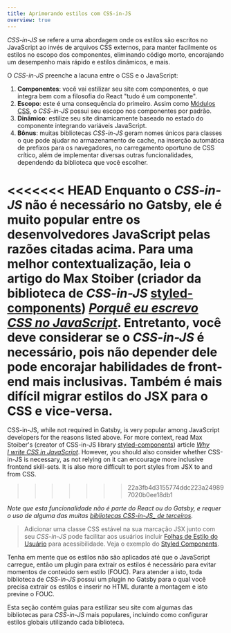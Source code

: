 ```yaml
---
title: Aprimorando estilos com CSS-in-JS
overview: true
---
```


_CSS-in-JS_ se refere a uma abordagem onde os estilos são escritos no JavaScript ao invés de arquivos CSS externos, para manter facilmente os estilos no escopo dos componentes, eliminando código morto, encorajando um desempenho mais rápido e estilos dinâmicos, e mais.

O _CSS-in-JS_ preenche a lacuna entre o CSS e o JavaScript:

1. **Componentes**: você vai estilizar seu site com componentes, o que integra bem com a filosofia do React "tudo é um componente".
2. **Escopo**: este é uma consequência do primeiro. Assim como [Módulos CSS](/docs/css-modules/), o _CSS-in-JS_ possui seu escopo nos componentes por padrão.
3. **Dinâmico**: estilize seu site dinamicamente baseado no estado do componente integrando variáveis JavaScript.
4. **Bônus**: muitas bibliotecas _CSS-in-JS_ geram nomes únicos para classes o que pode ajudar no armazenamento de cache, na inserção automática de prefixos para os navegadores, no carregamento oportuno de CSS crítico, além de implementar diversas outras funcionalidades, dependendo da biblioteca que você escolher.

<<<<<<< HEAD
Enquanto o _CSS-in-JS_ não é necessário no Gatsby, ele é muito popular entre os desenvolvedores JavaScript pelas razões citadas acima. Para uma melhor contextualização, leia o artigo do Max Stoiber (criador da biblioteca de _CSS-in-JS_ [styled-components](/docs/styled-components/)) [_Porquê eu escrevo CSS no JavaScript_](https://mxstbr.com/thoughts/css-in-js/). Entretanto, você deve considerar se o _CSS-in-JS_ é necessário, pois não depender dele pode encorajar habilidades de front-end mais inclusivas. Também é mais difícil migrar estilos do JSX para o CSS e vice-versa.
=======
CSS-in-JS, while not required in Gatsby, is very popular among JavaScript developers for the reasons listed above. For more context, read Max Stoiber's (creator of CSS-in-JS library [styled-components](/docs/styled-components/)) article [_Why I write CSS in JavaScript_](https://mxstbr.com/thoughts/css-in-js/). However, you should also consider whether CSS-in-JS is necessary, as not relying on it can encourage more inclusive frontend skill-sets. It is also more difficult to port styles from JSX to and from CSS.
>>>>>>> 22a3fb4d3155774ddc223a249897020b0ee18db1

_Note que esta funcionalidade não é parte do React ou do Gatsby, e requer o uso de alguma das muitas [bibliotecas CSS-in-JS_ de terceiros](https://github.com/MicheleBertoli/css-in-js#css-in-js)._

> Adicionar uma classe CSS estável na sua marcação JSX junto com seu _CSS-in-JS_ pode facilitar aos usuários incluir [Folhas de Estilo do Usuário](https://www.viget.com/articles/inline-styles-user-style-sheets-and-accessibility/) para acessibilidade. Veja o exemplo do [Styled Components](/docs/styled-components#enabling-user-stylesheets-with-a-stable-class-name).

Tenha em mente que os estilos não são aplicados até que o JavaScript carregue, então um plugin para extrair os estilos é necessário para evitar momentos de conteúdo sem estilo (FOUC). Para atender a isto, toda biblioteca de _CSS-in-JS_ possui um plugin no Gatsby para o qual você precisa extrair os estilos e inserir no HTML durante a montagem e isto previne o FOUC. 

Esta seção contém guias para estilizar seu site com algumas das bibliotecas para _CSS-in-JS_ mais populares, incluindo como configurar estilos globais utilizando cada biblioteca.

<GuideList slug={props.slug} />
